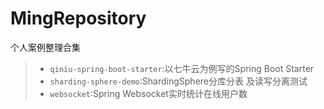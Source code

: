 # MingRepository
个人案例整理合集

> - `qiniu-spring-boot-starter`:以七牛云为例写的Spring Boot Starter
> - `sharding-sphere-demo`:ShardingSphere分库分表 及读写分离测试
> - `websocket`:Spring Websocket实时统计在线用户数